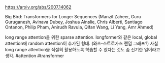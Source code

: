 https://arxiv.org/abs/2007.14062

Big Bird: Transformers for Longer Sequences (Manzil Zaheer, Guru Guruganesh, Avinava Dubey, Joshua Ainslie, Chris Alberti, Santiago Ontanon, Philip Pham, Anirudh Ravula, Qifan Wang, Li Yang, Amr Ahmed)

long range attention을 위한 sparse attention. longformer와 같은 local, global attention에 random attention이 추가된 형태. (와츠-스트로가츠 랜덤 그래프?) 사실 long range attention을 적절히 활용하도록 학습할 수 있다는 것도 좀 신기한 일이라고 생각. #attention #transformer